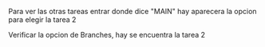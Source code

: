 Para ver las otras tareas entrar donde dice "MAIN" hay aparecera la opcion para elegir la tarea 2

Verificar la opcion de Branches, hay se encuentra la tarea 2
